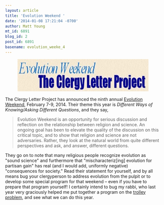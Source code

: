 ```yaml
---
layout: article
title: 'Evolution Weekend '
date: '2014-01-08 17:21:04 -0700'
author: Matt Young
mt_id: 6891
blog_id: 2
post_id: 6891
basename: evolution_weeke_4
---
```

<figure>
<img src="/uploads/2014/EvWeekendLogo.jpg" alt="EvWeekendLogo.jpg" width="600" height="104" />
<figcaption markdown="span">

</figcaption>
</figure>


The Clergy Letter Project has announced the ninth annual [Evolution Weekend](http://theclergyletterproject.org/rel_evolution_weekend_2014.html), February 7-9, 2014. Their theme this year is _Different Ways of Knowing/Asking Different Questions_, and they say,


> Evolution Weekend is an opportunity for serious discussion and reflection on the relationship between religion and science. An ongoing goal has been to elevate the quality of the discussion on this critical topic, and to show that religion and science are not adversaries. Rather, they look at the natural world from quite different perspectives and ask, and answer, different questions.


They go on to note that many religious people recognize evolution as "sound science" and furthermore that "mischaracteriz\[ing\] evolution for partisan gain" has real (and I would add, uniformly negative) "consequences for society." Read their statement for yourself, and by all means bug your clergyperson to address evolution from the pulpit or to develop some special program for that weekend &ndash; even if you have to prepare that program yourself! I certainly intend to bug my rabbi, who last year very graciously helped me put together a program on the [trolley problem](http://inside.mines.edu/~mmyoung/Morality.pdf), and see what we can do this year.

